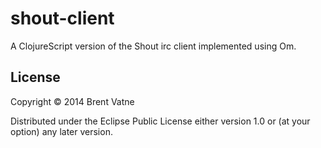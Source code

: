 # shout-client

A ClojureScript version of the Shout irc client implemented using Om.

## License

Copyright © 2014 Brent Vatne

Distributed under the Eclipse Public License either version 1.0 or (at your option) any later version.
